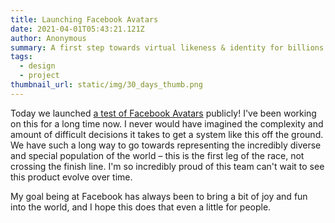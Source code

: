 ```yaml
---
title: Launching Facebook Avatars
date: 2021-04-01T05:43:21.121Z
author: Anonymous
summary: A first step towards virtual likeness & identity for billions.
tags:
  - design
  - project
thumbnail_url: static/img/30_days_thumb.png
---
```


Today we launched [a test of Facebook Avatars](https://www.theverge.com/2019/6/3/18650685/facebook-avatar-messenger-newsfeed-bitmoji) publicly! I've been working on this for a long time now. I never would have imagined the complexity and amount of difficult decisions it takes to get a system like this off the ground. We have such a long way to go towards representing the incredibly diverse and special population of the world – this is the first leg of the race, not crossing the finish line. I'm so incredibly proud of this team can't wait to see this product evolve over time.

My goal being at Facebook has always been to bring a bit of joy and fun into the world, and I hope this does that even a little for people.
